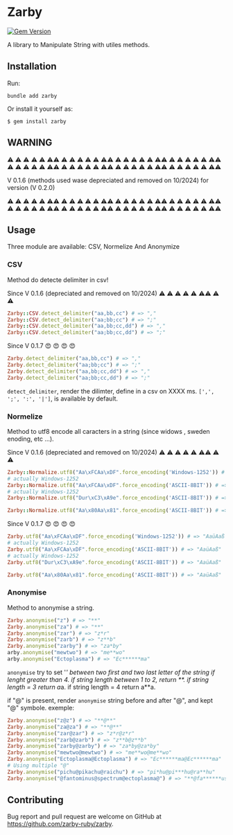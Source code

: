 # Zarby

[![Gem Version](https://badge.fury.io/rb/zarby.svg)](http://badge.fury.io/rb/zarby)

A library to Manipulate String with utiles methods.

## Installation

Run:

    bundle add zarby

Or install it yourself as:

    $ gem install zarby

## WARNING
:warning: :warning: :warning: :warning: :warning: :warning::warning: :warning: :warning: :warning: :warning: :warning: :warning::warning: :warning: :warning: :warning: :warning: :warning: :warning::warning: :warning: :warning: :warning: :warning: :warning: :warning::warning: :warning: :warning: :warning: :warning: :warning: :warning::warning: :warning: :warning: :warning: :warning: :warning: :warning::warning: :warning: :warning: :warning: :warning: :warning: :warning::warning: :warning: :warning: :warning: :warning: :warning: :warning::warning:


V 0.1.6 (methods used wase depreciated and removed on 10/2024) for version (V 0.2.0)


:warning: :warning: :warning: :warning: :warning: :warning::warning: :warning: :warning: :warning: :warning: :warning: :warning::warning: :warning: :warning: :warning: :warning: :warning: :warning::warning: :warning: :warning: :warning: :warning: :warning: :warning::warning: :warning: :warning: :warning: :warning: :warning: :warning::warning: :warning: :warning: :warning: :warning: :warning: :warning::warning: :warning: :warning: :warning: :warning: :warning: :warning::warning: :warning: :warning: :warning: :warning: :warning: :warning::warning: 

## Usage

Three module are available: CSV, Normelize And Anonymize

### CSV

Method do detecte delimiter in csv!

Since V 0.1.6 (depreciated and removed on 10/2024) :warning: :warning: :warning: :warning: :warning: :warning::warning: :warning: :warning:

```ruby
Zarby::CSV.detect_delimiter("aa,bb,cc") # => ","
Zarby::CSV.detect_delimiter("aa;bb;cc") # => ";"
Zarby::CSV.detect_delimiter("aa,bb;cc,dd") # => ","
Zarby::CSV.detect_delimiter("aa;bb;cc,dd") # => ";"
```
Since V 0.1.7 :heart_eyes: :heart_eyes: :heart_eyes: :heart_eyes:

```ruby
Zarby.detect_delimiter("aa,bb,cc") # => ","
Zarby.detect_delimiter("aa;bb;cc") # => ";"
Zarby.detect_delimiter("aa,bb;cc,dd") # => ","
Zarby.detect_delimiter("aa;bb;cc,dd") # => ";"
```

`detect_delimiter`, render the dilimter, define in a csv on XXXX ms.
`[',', ';', ':', '|']`, is available by default.

### Normelize

Method to utf8 encode all caracters in a string (since widows , sweden enoding, etc ...).

Since V 0.1.6 (depreciated and removed on 10/2024) :warning: :warning: :warning: :warning: :warning: :warning::warning: :warning: :warning:

```ruby
Zarby::Normalize.utf8("Aa\xFCAa\xDF".force_encoding('Windows-1252')) # => "AaüAaß
# actually Windows-1252
Zarby::Normalize.utf8("Aa\xFCAa\xDF".force_encoding('ASCII-8BIT')) # => "AaüAaß"
# actually Windows-1252
Zarby::Normalize.utf8("Dur\xC3\xA9e".force_encoding('ASCII-8BIT')) # => "AaüAaß"

Zarby::Normalize.utf8("Aa\x80Aa\x81".force_encoding('ASCII-8BIT')) # => "AaüAaß"

```

Since V 0.1.7 :heart_eyes: :heart_eyes: :heart_eyes: :heart_eyes:

```ruby
Zarby.utf8("Aa\xFCAa\xDF".force_encoding('Windows-1252')) # => "AaüAaß
# actually Windows-1252
Zarby.utf8("Aa\xFCAa\xDF".force_encoding('ASCII-8BIT')) # => "AaüAaß"
# actually Windows-1252
Zarby.utf8("Dur\xC3\xA9e".force_encoding('ASCII-8BIT')) # => "AaüAaß"

Zarby.utf8("Aa\x80Aa\x81".force_encoding('ASCII-8BIT')) # => "AaüAaß"

```

### Anonymise

Method to anonymise a string.

```ruby
Zarby.anonymise("z") # => "**"
Zarby.anonymise("za") # => "**"
Zarby.anonymise("zar") # => "z*r"
Zarby.anonymise("zarb") # => "z**b"
Zarby.anonymise("zarby") # => "za*by"
arby.anonymise("mewtwo") # => "me**wo"
arby.anonymise("Ectoplasma") # => "Ec******ma"
```

`anonymise` try to set '*' between two first and two last letter of the string if lenght greater than 4.
if string length between 1 to 2, return **.
if string length = 3 return a*a.
if string length = 4 return a**a.

if "@" is present, render `anonymise` string before and after "@", and kept "@" symbole.
exemple:

```ruby
Zarby.anonymise("z@z") # => "**@**"
Zarby.anonymise("za@za") # => "**@**"
Zarby.anonymise("zar@zar") # => "z*r@z*r"
Zarby.anonymise("zarb@zarb") # => "z**b@z**b"
Zarby.anonymise("zarby@zarby") # => "za*by@za*by"
Zarby.anonymise("mewtwo@mewtwo") # => "me**wo@me**wo"
Zarby.anonymise("Ectoplasma@Ectoplasma") # => "Ec******ma@Ec******ma"
# Using multiple "@"
Zarby.anonymise("pichu@pikachu@raichu") # => "pi*hu@pi***hu@ra**hu"
Zarby.anonymise("@fantominus@spectrum@ectoplasma@") # => "**@fa******us@sp****um@ec******ma"
```

## Contributing

Bug report and pull request are welcome on GitHub at https://github.com/zarby-ruby/zarby.

